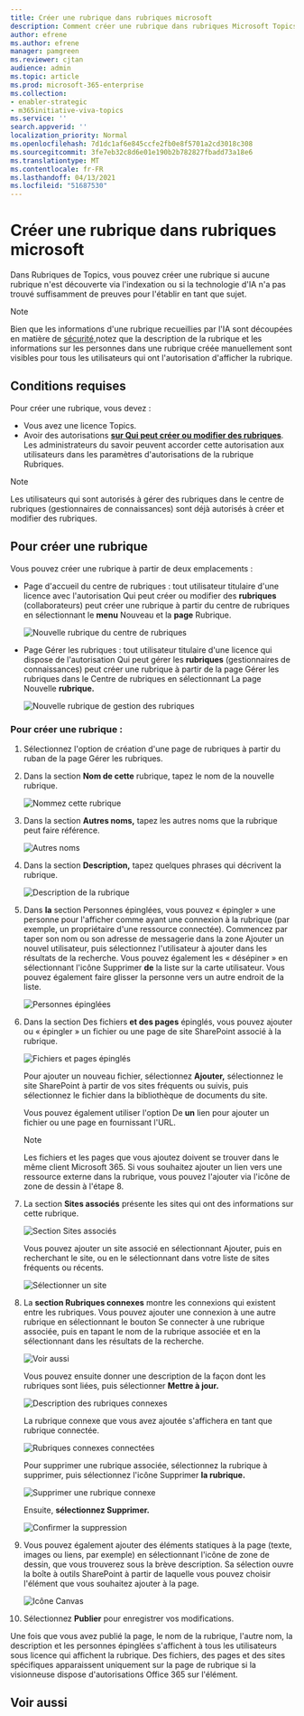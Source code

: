 ```yaml
---
title: Créer une rubrique dans rubriques microsoft
description: Comment créer une rubrique dans rubriques Microsoft Topics.
author: efrene
ms.author: efrene
manager: pamgreen
ms.reviewer: cjtan
audience: admin
ms.topic: article
ms.prod: microsoft-365-enterprise
ms.collection:
- enabler-strategic
- m365initiative-viva-topics
ms.service: ''
search.appverid: ''
localization_priority: Normal
ms.openlocfilehash: 7d1dc1af6e845ccfe2fb0e8f5701a2cd3018c308
ms.sourcegitcommit: 3fe7eb32c8d6e01e190b2b782827fbadd73a18e6
ms.translationtype: MT
ms.contentlocale: fr-FR
ms.lasthandoff: 04/13/2021
ms.locfileid: "51687530"
---
```

# <a name="create-a-new-topic-in-microsoft-viva-topics"></a>Créer une rubrique dans rubriques microsoft

Dans Rubriques de Topics, vous pouvez créer une rubrique si aucune rubrique n'est découverte via l'indexation ou si la technologie d'IA n'a pas trouvé suffisamment de preuves pour l'établir en tant que sujet.

> [!Note] 
> Bien que les informations d'une rubrique recueillies par l'IA sont découpées en matière de [sécurité,](topic-experiences-security-trimming.md)notez que la description de la rubrique et les informations sur les personnes dans une rubrique créée manuellement sont visibles pour tous les utilisateurs qui ont l'autorisation d'afficher la rubrique. 


## <a name="requirements"></a>Conditions requises

Pour créer une rubrique, vous devez :
- Vous avez une licence Topics.
- Avoir des autorisations [**sur Qui peut créer ou modifier des rubriques**](./topic-experiences-user-permissions.md). Les administrateurs du savoir peuvent accorder cette autorisation aux utilisateurs dans les paramètres d'autorisations de la rubrique Rubriques. 

> [!Note] 
> Les utilisateurs qui sont autorisés à gérer des rubriques dans le centre de rubriques (gestionnaires de connaissances) sont déjà autorisés à créer et modifier des rubriques.

## <a name="to-create-a-topic"></a>Pour créer une rubrique

Vous pouvez créer une rubrique à partir de deux emplacements :

- Page d'accueil du centre de rubriques : tout utilisateur titulaire d'une licence avec l'autorisation Qui peut créer ou modifier des **rubriques** (collaborateurs) peut créer une rubrique à partir du centre de rubriques en sélectionnant le **menu** Nouveau et la **page** Rubrique. 

    ![Nouvelle rubrique du centre de rubriques](../media/knowledge-management/new-topic.png)  

- Page Gérer les rubriques : tout utilisateur titulaire d'une licence qui dispose de l'autorisation Qui peut gérer les **rubriques** (gestionnaires de connaissances) peut créer une rubrique à partir de la page Gérer les rubriques dans le Centre de rubriques en sélectionnant La page Nouvelle **rubrique.** 

    ![Nouvelle rubrique de gestion des rubriques](../media/knowledge-management/new-topic-topic-center.png)  

### <a name="to-create-a-new-topic"></a>Pour créer une rubrique :

1. Sélectionnez l'option de création d'une page de rubriques à partir du ruban de la page Gérer les rubriques.

2.  Dans la section **Nom de cette** rubrique, tapez le nom de la nouvelle rubrique.

    ![Nommez cette rubrique](../media/knowledge-management/k-new-topic-page.png)  

3. Dans la section **Autres noms,** tapez les autres noms que la rubrique peut faire référence. 

    ![Autres noms](../media/knowledge-management/alt-names.png)  

4. Dans la section **Description,** tapez quelques phrases qui décrivent la rubrique. 

    ![Description de la rubrique](../media/knowledge-management/description.png)

4. Dans **la** section Personnes épinglées, vous pouvez « épingler » une personne pour l'afficher comme ayant une connexion à la rubrique (par exemple, un propriétaire d'une ressource connectée). Commencez par taper son nom ou  son adresse de messagerie dans la zone Ajouter un nouvel utilisateur, puis sélectionnez l'utilisateur à ajouter dans les résultats de la recherche. Vous pouvez également les « désépiner » en sélectionnant l'icône Supprimer **de** la liste sur la carte utilisateur. Vous pouvez également faire glisser la personne vers un autre endroit de la liste.
 
    ![Personnes épinglées](../media/knowledge-management/pinned-people.png)

5. Dans la section Des fichiers **et des pages** épinglés, vous pouvez ajouter ou « épingler » un fichier ou une page de site SharePoint associé à la rubrique.

   ![Fichiers et pages épinglés](../media/knowledge-management/pinned-files-and-pages.png)
 
    Pour ajouter un nouveau fichier, sélectionnez **Ajouter,** sélectionnez le site SharePoint à partir de vos sites fréquents ou suivis, puis sélectionnez le fichier dans la bibliothèque de documents du site.

    Vous pouvez également utiliser l'option De **un** lien pour ajouter un fichier ou une page en fournissant l'URL. 

    > [!Note] 
    > Les fichiers et les pages que vous ajoutez doivent se trouver dans le même client Microsoft 365. Si vous souhaitez ajouter un lien vers une ressource externe dans la rubrique, vous pouvez l'ajouter via l'icône de zone de dessin à l'étape 8.


6.  La section **Sites associés** présente les sites qui ont des informations sur cette rubrique. 

    ![Section Sites associés](../media/knowledge-management/related-sites.png)

    Vous pouvez ajouter un site  associé en sélectionnant Ajouter, puis en recherchant le site, ou en le sélectionnant dans votre liste de sites fréquents ou récents.
    
    ![Sélectionner un site](../media/knowledge-management/sites.png)

7. La **section Rubriques connexes** montre les connexions qui existent entre les rubriques. Vous pouvez ajouter une connexion à une  autre rubrique en sélectionnant le bouton Se connecter à une rubrique associée, puis en tapant le nom de la rubrique associée et en la sélectionnant dans les résultats de la recherche. 

   ![Voir aussi](../media/knowledge-management/related-topic.png)  

    Vous pouvez ensuite donner une description de la façon dont les rubriques sont liées, puis sélectionner **Mettre à jour.**

   ![Description des rubriques connexes](../media/knowledge-management/related-topics-update.png) 

   La rubrique connexe que vous avez ajoutée s'affichera en tant que rubrique connectée.

   ![Rubriques connexes connectées](../media/knowledge-management/related-topics-final.png) 

   Pour supprimer une rubrique associée, sélectionnez la rubrique à supprimer, puis sélectionnez l'icône Supprimer **la rubrique.**
 
   ![Supprimer une rubrique connexe](../media/knowledge-management/remove-related.png)  

   Ensuite, **sélectionnez Supprimer.**

   ![Confirmer la suppression](../media/knowledge-management/remove-related-confirm.png) 

8. Vous pouvez également ajouter des éléments statiques à la page (texte, images ou liens, par exemple) en sélectionnant l'icône de zone de dessin, que vous trouverez sous la brève description. Sa sélection ouvre la boîte à outils SharePoint à partir de laquelle vous pouvez choisir l'élément que vous souhaitez ajouter à la page.

   ![Icône Canvas](../media/knowledge-management/webpart-library.png) 

9. Sélectionnez **Publier** pour enregistrer vos modifications. 

Une fois que vous avez publié la page, le nom de la rubrique, l'autre nom, la description et les personnes épinglées s'affichent à tous les utilisateurs sous licence qui affichent la rubrique. Des fichiers, des pages et des sites spécifiques apparaissent uniquement sur la page de rubrique si la visionneuse dispose d'autorisations Office 365 sur l'élément. 



## <a name="see-also"></a>Voir aussi



